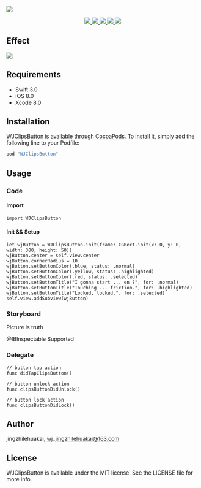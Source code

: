 
![](http://ww2.sinaimg.cn/large/006tNbRwgy1feolh3senkj30rs05kaac.jpg)

<p align="center">
    <a href="https://github.com/jingzhilehuakai/WJClipsButton">
        <img src="https://img.shields.io/cocoapods/l/WJClipsButton.svg?style=flat"/>
    </a>
    <a href="https://github.com/jingzhilehuakai/WJClipsButton">
        <img src="https://img.shields.io/cocoapods/p/WJClipsButton.svg?style=flat"/>
    </a>
    <a href="https://developer.apple.com/swift/">
    <img src="https://img.shields.io/badge/Swift-3.0-orange.svg?style=flat"/>
    </a>
    <a href="https://gitter.im/WJClipsButton/Lobby?source=orgpage#">
        <img src="https://img.shields.io/gitter/room/nwjs/nw.js.svg"/>
    </a>
    <a href="http://cocoapods.org/pods/WJClipsButton">
        <img src="https://img.shields.io/cocoapods/v/WJClipsButton.svg?style=flat"/>
    </a>
</p>

## Effect

![](http://ww3.sinaimg.cn/large/006tNc79gy1fgv33jprgqg305t01pq5h.gif)

## Requirements 

- Swift 3.0
- iOS 8.0
- Xcode 8.0

## Installation 

WJClipsButton is available through [CocoaPods](http://cocoapods.org). To install
it, simply add the following line to your Podfile:

```ruby
pod "WJClipsButton"
```

## Usage 

### Code

#### Import 

```
import WJClipsButton
```

#### Init && Setup

```
let wjButton = WJClipsButton.init(frame: CGRect.init(x: 0, y: 0, width: 300, height: 50))
wjButton.center = self.view.center
wjButton.cornerRadius = 10
wjButton.setButtonColor(.blue, status: .normal)
wjButton.setButtonColor(.yellow, status: .highlighted)
wjButton.setButtonColor(.red, status: .selected)
wjButton.setButtonTitle("I gonna start ... en ?", for: .normal)
wjButton.setButtonTitle("Touching ... friction.", for: .highlighted)
wjButton.setButtonTitle("Locked, locked.", for: .selected)
self.view.addSubview(wjButton)
```

### Storyboard

Picture is truth 

@IBInspectable Supported

[](http://ww2.sinaimg.cn/large/006tKfTcgy1fgvn6r38qpj30ds0keq32.jpg)

### Delegate

```
// button tap action
func didTapClipsButton()
    
// button unlock action
func clipsButtonDidUnlock()
    
// button lock action
func clipsButtonDidLock()
```

## Author

jingzhilehuakai, wj_jingzhilehuakai@163.com

## License 

WJClipsButton is available under the MIT license. See the LICENSE file for more info.